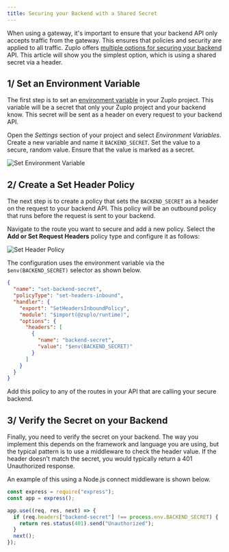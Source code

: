 ```yaml
---
title: Securing your Backend with a Shared Secret
---
```


When using a gateway, it's important to ensure that your backend API only
accepts traffic from the gateway. This ensures that policies and security are
applied to all traffic. Zuplo offers
[multiple options for securing your backend](./securing-your-backend.md) API.
This article will show you the simplest option, which is using a shared secret
via a header.

## 1/ Set an Environment Variable

The first step is to set an
[environment variable](https://zuplo.com/docs/articles/environment-variables) in
your Zuplo project. This variable will be a secret that only your Zuplo project
and your backend know. This secret will be sent as a header on every request to
your backend API.

Open the _Settings_ section of your project and select _Environment Variables_.
Create a new variable and name it `BACKEND_SECRET`. Set the value to a secure,
random value. Ensure that the value is marked as a secret.

![Set Environment Variable](/media/securing-backend-shared-secret/image.png)

## 2/ Create a Set Header Policy

The next step is to create a policy that sets the `BACKEND_SECRET` as a header
on the request to your backend API. This policy will be an outbound policy that
runs before the request is sent to your backend.

Navigate to the route you want to secure and add a new policy. Select the **Add
or Set Request Headers** policy type and configure it as follows:

![Set Header Policy](/media/securing-backend-shared-secret/image-1.png)

The configuration uses the environment variable via the `$env(BACKEND_SECRET)`
selector as shown below.

```json
{
  "name": "set-backend-secret",
  "policyType": "set-headers-inbound",
  "handler": {
    "export": "SetHeadersInboundPolicy",
    "module": "$import(@zuplo/runtime)",
    "options": {
      "headers": [
        {
          "name": "backend-secret",
          "value": "$env(BACKEND_SECRET)"
        }
      ]
    }
  }
}
```

Add this policy to any of the routes in your API that are calling your secure
backend.

## 3/ Verify the Secret on your Backend

Finally, you need to verify the secret on your backend. The way you implement
this depends on the framework and language you are using, but the typical
pattern is to use a middleware to check the header value. If the header doesn't
match the secret, you would typically return a 401 Unauthorized response.

An example of this using a Node.js connect middleware is shown below.

```js
const express = require("express");
const app = express();

app.use((req, res, next) => {
  if (req.headers["backend-secret"] !== process.env.BACKEND_SECRET) {
    return res.status(401).send("Unauthorized");
  }
  next();
});
```
